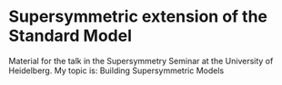 # Supersymmetric extension of the Standard Model  
Material for the talk in the Supersymmetry Seminar at the University of Heidelberg. My topic is: Building Supersymmetric Models 
